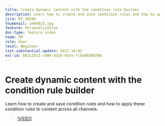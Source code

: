 ```yaml
---
title: Create dynamic content with the condition rule builder
description: Learn how to create and save condition rules and how to apply these condition rules to content across all channels.
jira: KT-10589
thumbnail: 3409815.jpg
feature: Personalization
doc-type: feature video
team: PM
role: User
level: Beginner
last-substantial-update: 2022-10-03
exl-id: 882c25c2-c990-4d20-9afe-fc5d4030bf0b
---
```

# Create dynamic content with the condition rule builder

Learn how to create and save condition rules and how to apply these condition rules to content across all channels.

>[!VIDEO](https://video.tv.adobe.com/v/3409815?quality=12&learn=on)
